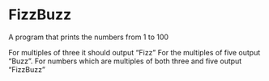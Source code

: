 # FizzBuzz

A program that prints the numbers from 1 to 100

  For multiples of three it should output “Fizz” 
  For the multiples of five output “Buzz”. 
  For numbers which are multiples of both three and five output “FizzBuzz”
